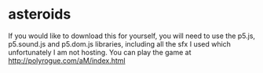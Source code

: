 # asteroids
If you would like to download this for yourself, you will need to use the p5.js, p5.sound.js and p5.dom.js libraries, including all the sfx I used which unfortunately I am not hosting.
You can play the game at http://polyrogue.com/aM/index.html
